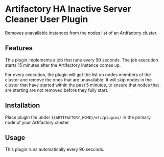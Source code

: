 # Artifactory HA Inactive Server Cleaner User Plugin

Removes unavailable instances from the nodes list of an Artifactory cluster.

## Features

This plugin implements a job that runs every 90 seconds. The job execution starts
15 minutes after the Artifactory instance comes up.

For every execution, the plugin will get the list on nodes members of the cluster
and remove the ones that are unavailable. It will skip nodes in the cluster
that have started within the past 5 minutes, to ensure that nodes that are
starting are not removed before they fully start.

## Installation

Place plugin file under `${ARTIFACTORY_HOME}/etc/plugins/` in the primary node
of your Artifactory cluster.

## Usage

This plugin runs automatically every 90 seconds.
